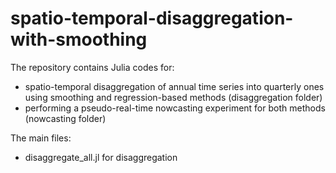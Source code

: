 # spatio-temporal-disaggregation-with-smoothing

The repository contains Julia codes for:
- spatio-temporal disaggregation of annual time series into quarterly ones
  using smoothing and regression-based methods (disaggregation folder)
- performing a pseudo-real-time nowcasting experiment for both methods (nowcasting folder)

The main files:
- disaggregate_all.jl for disaggregation
